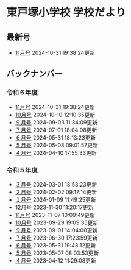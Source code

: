 # 東戸塚小学校 学校だより
## 最新号
- [11月号](https://www.edu.city.yokohama.lg.jp/school/es/higashitotsuka/index.cfm/1,4870,c,html/4870/20241031-193824.pdf) 2024-10-31 19:38:24更新
## バックナンバー
### 令和６年度
- [11月号](https://www.edu.city.yokohama.lg.jp/school/es/higashitotsuka/index.cfm/1,4870,c,html/4870/20241031-193824.pdf) 2024-10-31 19:38:24更新
- [10月号](https://www.edu.city.yokohama.lg.jp/school/es/higashitotsuka/index.cfm/1,4870,c,html/4870/20241010-121035.pdf) 2024-10-10 12:10:35更新
- [９月号](https://www.edu.city.yokohama.lg.jp/school/es/higashitotsuka/index.cfm/1,4870,c,html/4870/20240903-113409.pdf) 2024-09-03 11:34:09更新
- [７月号](https://www.edu.city.yokohama.lg.jp/school/es/higashitotsuka/index.cfm/1,4870,c,html/4870/20240701-180408.pdf) 2024-07-01 18:04:08更新
- [６月号](https://www.edu.city.yokohama.lg.jp/school/es/higashitotsuka/index.cfm/1,4870,c,html/4870/20240531-181323.pdf) 2024-05-31 18:13:23更新
- [５月号](https://www.edu.city.yokohama.lg.jp/school/es/higashitotsuka/index.cfm/1,4870,c,html/4870/20240508-090157.pdf) 2024-05-08 09:01:57更新
- [４月号](https://www.edu.city.yokohama.lg.jp/school/es/higashitotsuka/index.cfm/1,4870,c,html/4870/20240410-175533.pdf) 2024-04-10 17:55:33更新
### 令和５年度
- [３月号](https://www.edu.city.yokohama.lg.jp/school/es/higashitotsuka/index.cfm/1,4396,c,html/4396/20240301-185323.pdf) 2024-03-01 18:53:23更新
- [２月号](https://www.edu.city.yokohama.lg.jp/school/es/higashitotsuka/index.cfm/1,4396,c,html/4396/20240202-091714.pdf) 2024-02-02 09:17:14更新
- [１月号](https://www.edu.city.yokohama.lg.jp/school/es/higashitotsuka/index.cfm/1,4396,c,html/4396/20240109-114925.pdf) 2024-01-09 11:49:25更新
- [12月号](https://www.edu.city.yokohama.lg.jp/school/es/higashitotsuka/index.cfm/1,4396,c,html/4396/20231130-112017.pdf) 2023-11-30 11:20:17更新
- [11月号](https://www.edu.city.yokohama.lg.jp/school/es/higashitotsuka/index.cfm/1,4396,c,html/4396/20231107-100949.pdf) 2023-11-07 10:09:49更新
- [10月号](https://www.edu.city.yokohama.lg.jp/school/es/higashitotsuka/index.cfm/1,4396,c,html/4396/20230929-190935.pdf) 2023-09-29 19:09:35更新
- [９月号](https://www.edu.city.yokohama.lg.jp/school/es/higashitotsuka/index.cfm/1,4396,c,html/4396/20230901-140400.pdf) 2023-09-01 14:04:00更新
- [７月号](https://www.edu.city.yokohama.lg.jp/school/es/higashitotsuka/index.cfm/1,4396,c,html/4396/20230630-172359.pdf) 2023-06-30 17:23:59更新
- [６月号](https://www.edu.city.yokohama.lg.jp/school/es/higashitotsuka/index.cfm/1,4396,c,html/4396/20230531-194812.pdf) 2023-05-31 19:48:12更新
- [５月号](https://www.edu.city.yokohama.lg.jp/school/es/higashitotsuka/index.cfm/1,4396,c,html/4396/20230507-080353.pdf) 2023-05-07 08:03:53更新
- [４月号](https://www.edu.city.yokohama.lg.jp/school/es/higashitotsuka/index.cfm/1,4396,c,html/4396/20230412-112908.pdf) 2023-04-12 11:29:08更新